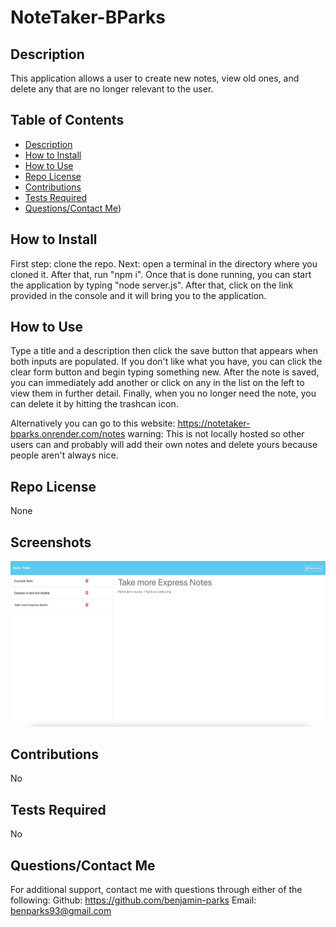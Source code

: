 # NoteTaker-BParks

## Description
This application allows a user to create new notes, view old ones, and delete any that are no longer relevant to the user. 

## Table of Contents
- [Description](#Description)
- [How to Install](#How-to-Install)
- [How to Use](#How-to-Use)
- [Repo License](#Repo-License)
- [Contributions](#Contributions)
- [Tests Required](#Tests-Required)
- [Questions/Contact Me](#questionscontact-me))


## How to Install
First step: clone the repo. Next: open a terminal in the directory where you cloned it. After that, run "npm i". Once that is done running, you can start the application by typing "node server.js". After that, click on the link provided in the console and it will bring you to the application.

## How to Use
Type a title and a description then click the save button that appears when both inputs are populated. If you don't like what you have, you can click the clear form button and begin typing something new. After the note is saved, you can immediately add another or click on any in the list on the left to view them in further detail. Finally, when you no longer need the note, you can delete it by hitting the trashcan icon.

Alternatively you can go to this website: https://notetaker-bparks.onrender.com/notes
warning: This is not locally hosted so other users can and probably will add their own notes and delete yours because people aren't always nice. 

## Repo License
 None

 ## Screenshots
 ![Website Overview](./assets/image.png)

## Contributions
No

## Tests Required
No

## Questions/Contact Me
For additional support, contact me with questions through either of the following: 
Github: https://github.com/benjamin-parks
Email: benparks93@gmail.com